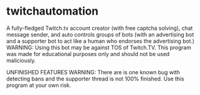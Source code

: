 # twitchautomation
A fully-fledged Twitch.tv account creator (with free captcha solving), chat message sender, and auto controls groups of bots (with an advertising bot and a supporter bot to act like a human who endorses the advertising bot.)
WARNING:
Using this bot may be against TOS of Twitch.TV. This program was made for educational purposes only and should not be used maliciously. 

UNFINISHED FEATURES WARNING:
There are is one known bug with detecting bans and the supporter thread is not 100% finished. Use this program at your own risk.  
